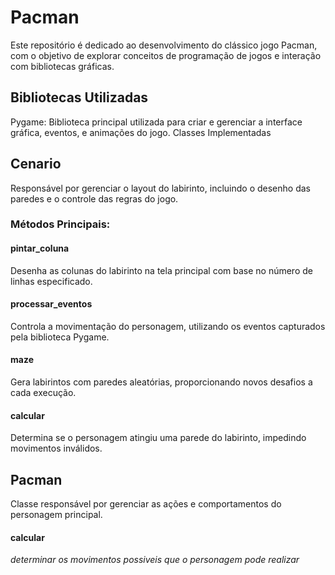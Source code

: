 # Pacman
Este repositório é dedicado ao desenvolvimento do clássico jogo Pacman, com o objetivo de explorar conceitos de programação de jogos e interação com bibliotecas gráficas.

## Bibliotecas Utilizadas
Pygame: Biblioteca principal utilizada para criar e gerenciar a interface gráfica, eventos, e animações do jogo.
Classes Implementadas

## Cenario
Responsável por gerenciar o layout do labirinto, incluindo o desenho das paredes e o controle das regras do jogo.

### Métodos Principais:
#### pintar_coluna
Desenha as colunas do labirinto na tela principal com base no número de linhas especificado.

#### processar_eventos
Controla a movimentação do personagem, utilizando os eventos capturados pela biblioteca Pygame.

#### maze
Gera labirintos com paredes aleatórias, proporcionando novos desafios a cada execução.

#### calcular
Determina se o personagem atingiu uma parede do labirinto, impedindo movimentos inválidos.

## Pacman
Classe responsável por gerenciar as ações e comportamentos do personagem principal.

#### calcular 
  *determinar os movimentos possiveis que o personagem pode realizar*